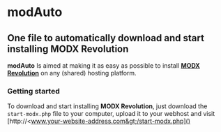 # modAuto
## One file to automatically download and start installing MODX Revolution
**modAuto** Is aimed at making it as easy as possible to install [**MODX Revolution**](https://github.com/modxcms/revolution) on any (shared) hosting platform.
### Getting started ###
To download and start installing **MODX Revolution**, just download the `start-modx.php` file to your computer, upload it to your webhost and visit [http://&lt;www.your-website-address.com&gt;/start-modx.php]()